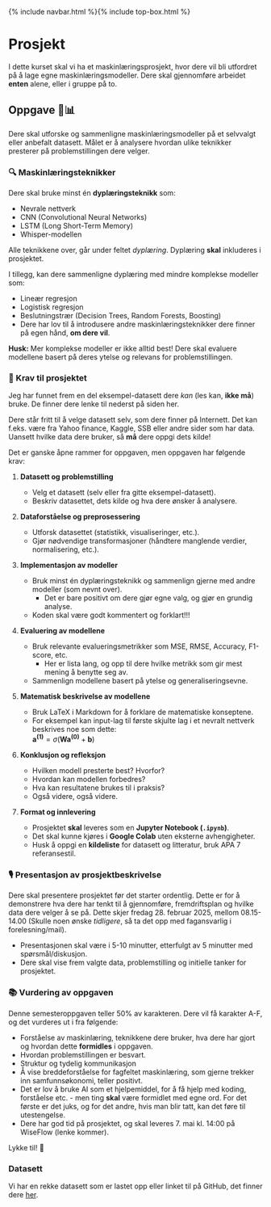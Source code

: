 {% include navbar.html %}{% include top-box.html %}
# Prosjekt
I dette kurset skal vi ha et maskinlæringsprosjekt, hvor dere vil bli utfordret på å lage egne maskinlæringsmodeller. Dere skal gjennomføre arbeidet **enten** alene, eller i gruppe på to.

## Oppgave 🎯📊
Dere skal utforske og sammenligne maskinlæringsmodeller på et selvvalgt eller anbefalt datasett. Målet er å analysere hvordan ulike teknikker presterer på problemstillingen dere velger.  

### 🔍 Maskinlæringsteknikker  
Dere skal bruke minst én **dyplæringsteknikk** som:  
- Nevrale nettverk  
- CNN (Convolutional Neural Networks)  
- LSTM (Long Short-Term Memory)  
- Whisper-modellen 
  
Alle teknikkene over, går under feltet *dyplæring*. Dyplæring **skal** inkluderes i prosjektet. 

I tillegg, kan dere sammenligne dyplæring med mindre komplekse modeller som:  
- Lineær regresjon  
- Logistisk regresjon  
- Beslutningstrær (Decision Trees, Random Forests, Boosting)
- Dere har lov til å introdusere andre maskinlæringsteknikker dere finner på egen hånd, **om dere vil**.

**Husk:** Mer komplekse modeller er ikke alltid best! Dere skal evaluere modellene basert på deres ytelse og relevans for problemstillingen.  

### 📂 Krav til prosjektet
Jeg har funnet frem en del eksempel-datasett dere *kan* (les kan, **ikke må**) bruke. De finner dere lenke til nederst på siden her.

Dere står fritt til å velge datasett selv, som dere finner på Internett. Det kan f.eks. være fra Yahoo finance, Kaggle, SSB eller andre sider som har data. Uansett hvilke data dere bruker, så **må** dere oppgi dets kilde!

Det er ganske åpne rammer for oppgaven, men oppgaven har følgende krav:

1. **Datasett og problemstilling**
   - Velg et datasett (selv eller fra gitte eksempel-datasett).
   - Beskriv datasettet, dets kilde og hva dere ønsker å analysere.
    
2. **Dataforståelse og preprosessering**  
   - Utforsk datasettet (statistikk, visualiseringer, etc.).  
   - Gjør nødvendige transformasjoner (håndtere manglende verdier, normalisering, etc.).  

3. **Implementasjon av modeller**  
   - Bruk minst én dyplæringsteknikk og sammenlign gjerne med andre modeller (som nevnt over).
       * Det er bare positivt om dere gjør egne valg, og gjør en grundig analyse.  
   - Koden skal være godt kommentert og forklart!!!  

4. **Evaluering av modellene**  
   - Bruk relevante evalueringsmetrikker som MSE, RMSE, Accuracy, F1-score, etc.
       * Her er lista lang, og opp til dere hvilke metrikk som gir mest mening å benytte seg av.  
   - Sammenlign modellene basert på ytelse og generaliseringsevne.  

5. **Matematisk beskrivelse av modellene**  
   - Bruk LaTeX i Markdown for å forklare de matematiske konseptene.  
   - For eksempel kan input-lag til første skjulte lag i et nevralt nettverk beskrives noe som dette:  
     $\mathbf{a^{(1)}} = \sigma(\mathbf{W} \mathbf{a^{(0)}} + \mathbf{b})$

6. **Konklusjon og refleksjon**  
   - Hvilken modell presterte best? Hvorfor?  
   - Hvordan kan modellen forbedres?  
   - Hva kan resultatene brukes til i praksis?
   - Også videre, også videre. 

7. **Format og innlevering**  
   - Prosjektet **skal** leveres som en **Jupyter Notebook (`.ipynb`)**.  
   - Det skal kunne kjøres i **Google Colab** uten eksterne avhengigheter.  
   - Husk å oppgi en **kildeliste** for datasett og litteratur, bruk APA 7 referansestil. 

### 🎙️ Presentasjon av prosjektbeskrivelse
Dere skal presentere prosjektet før det starter ordentlig. Dette er for å demonstrere hva dere har tenkt til å gjennomføre, fremdriftsplan og hvilke data dere velger å se på. Dette skjer fredag 28. februar 2025, mellom 08.15-14.00 (Skulle noen ønske *tidligere*, så ta det opp med fagansvarlig i forelesning/mail).

- Presentasjonen skal være i 5-10 minutter, etterfulgt av 5 minutter med spørsmål/diskusjon.
- Dere skal vise frem valgte data, problemstilling og initielle tanker for prosjektet.

### 📚 Vurdering av oppgaven
Denne semesteroppgaven teller 50% av karakteren. Dere vil få karakter A-F, og det vurderes ut i fra følgende:

* Forståelse av maskinlæring, teknikkene dere bruker, hva dere har gjort og hvordan dette **formidles** i oppgaven.
* Hvordan problemstillingen er besvart.
* Struktur og tydelig kommunikasjon
* Å vise breddeforståelse for fagfeltet maskinlæring, som gjerne trekker inn samfunnsøkonomi, teller positivt.
* Det er lov å bruke AI som et hjelpemiddel, for å få hjelp med koding, forståelse etc. - men ting **skal** være formidlet med egne ord. For det første er det juks, og for det andre, hvis man blir tatt, kan det føre til utestengelse.
* Dere har god tid på prosjektet, og skal leveres 7. mai kl. 14:00 på WiseFlow (lenke kommer). 

Lykke til! 🚀

### Datasett
Vi har en rekke datasett som er lastet opp eller linket til på GitHub, det finner dere [her](https://github.com/uit-sok-3023-v25/uit-sok-3023-v25.github.io/blob/main/data/README.md).
